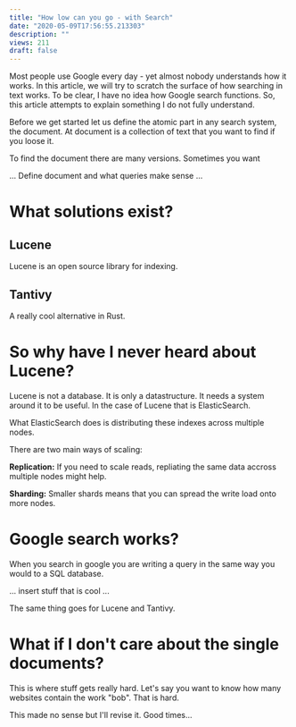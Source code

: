 ```yaml
---
title: "How low can you go - with Search"
date: "2020-05-09T17:56:55.213303"
description: ""
views: 211
draft: false
---
```

Most people use Google every day - yet almost nobody understands how it works. In this article, we will try to scratch the surface of how searching in text works. To be clear, I have no idea how Google search functions. So, this article attempts to explain something I do not fully understand.

Before we get started let us define the atomic part in any search system, the document. At document is a collection of text that you want to find if you loose it.

To find the document there are many versions. Sometimes you want

... Define document and what queries make sense ...

What solutions exist?
=====================

Lucene
------

Lucene is an open source library for indexing.

Tantivy
-------

A really cool alternative in Rust.

So why have I never heard about Lucene?
=======================================

Lucene is not a database. It is only a datastructure. It needs a system around it to be useful. In the case of Lucene that is ElasticSearch.

What ElasticSearch does is distributing these indexes across multiple nodes.

There are two main ways of scaling:

**Replication:** If you need to scale reads, repliating the same data accross multiple nodes might help.

**Sharding:** Smaller shards means that you can spread the write load onto more nodes.

Google search works?
====================

When you search in google you are writing a query in the same way you would to a SQL database.

... insert stuff that is cool ...

The same thing goes for Lucene and Tantivy.

What if I don't care about the single documents?
================================================

This is where stuff gets really hard. Let's say you want to know how many websites contain the work "bob". That is hard.

This made no sense but I'll revise it. Good times...
